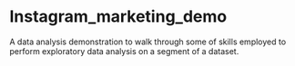 # Instagram_marketing_demo
A data analysis demonstration to walk through some of skills employed to perform exploratory data analysis on a segment of a dataset. 

